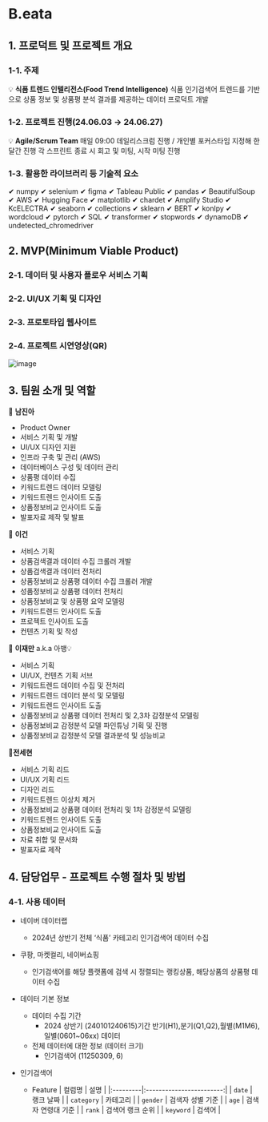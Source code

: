 # B.eata

## 1. 프로덕트 및 프로젝트 개요
### 1-1. 주제
💡 **식품 트렌드 인텔리전스(Food Trend Intelligence)** 식품 인기검색어 트렌드를 기반으로 상품 정보 및 상품평 분석 결과를 제공하는 데이터 프로덕트 개발
### 1-2. 프로젝트 진행(24.06.03 → 24.06.27)
💡 **Agile/Scrum Team** 매일 09:00 데일리스크럼 진행 / 개인별 포커스타임 지정해 한달간 진행
각 스프린트 종료 시 회고 및 미팅, 시작 미팅 진행

### 1-3. 활용한 라이브러리 등 기술적 요소
✔ numpy	✔ selenium	✔ figma	✔ Tableau Public
✔ pandas	✔ BeautifulSoup	✔ AWS	✔ Hugging Face
✔ matplotlib	✔ chardet	✔ Amplify Studio	✔ KcELECTRA
✔ seaborn	✔ collections	✔ sklearn	✔ BERT
✔ konlpy	✔ wordcloud	✔ pytorch	✔ SQL
✔ transformer	✔ stopwords	✔ dynamoDB	✔ undetected_chromedriver
## 2. MVP(Minimum Viable Product)
### 2-1. 데이터 및 사용자 플로우 서비스 기획
### 2-2. UI/UX 기획 및 디자인
### 2-3. 프로토타입 웹사이트
### 2-4. 프로젝트 시연영상(QR)

![image](https://github.com/user-attachments/assets/e636e451-be4d-4365-a8e3-6e18d063ce21)


## 3. 팀원 소개 및 역할

💛 **남진아**
- Product Owner
- 서비스 기획 및 개발  
- UI/UX 디자인 지원  
- 인프라 구축 및 관리 (AWS)  
- 데이터베이스 구성 및 데이터 관리  
- 상품평 데이터 수집  
- 키워드트렌드 데이터 모델링  
- 키워드트렌드 인사이트 도출  
- 상품정보비교 인사이트 도출  
- 발표자료 제작 및 발표 


💚 **이건**
- 서비스 기획  
- 상품검색결과 데이터 수집 크롤러 개발  
- 상품검색결과 데이터 전처리  
- 상품정보비교 상품평 데이터 수집 크롤러 개발
- 성품정보비교 상품평 데이터 전처리
- 상품정보비교 및 상품평 요약 모델링  
- 키워드트렌드 인사이트 도출  
- 프로젝트 인사이트 도출  
- 컨텐츠 기획 및 작성  


💙 **이재만** a.k.a 아뱅💡  
- 서비스 기획  
- UI/UX, 컨텐츠 기획 서브  
- 키워드트렌드 데이터 수집 및 전처리  
- 키워드트렌드 데이터 분석 및 모델링  
- 키워드트렌드 인사이트 도출  
- 상품정보비교 상품평 데이터 전처리 및 2,3차 감정분석 모델링  
- 상품정보비교 감정분석 모델 파인튜닝 기획 및 진행  
- 상품정보비교 감정분석 모델 결과분석 및 성능비교  


💜**전세현**  
- 서비스 기획 리드  
- UI/UX 기획 리드  
- 디자인 리드  
- 키워드트렌드 이상치 제거  
- 상품정보비교 상품평 데이터 전처리 및 1차 감정분석 모델링  
- 키워드트렌드 인사이트 도출  
- 상품정보비교 인사이트 도출  
- 자료 취합 및 문서화  
- 발표자료 제작  


## 4. 담당업무 - 프로젝트 수행 절차 및 방법
### 4-1. 사용 데이터

- 네이버 데이터랩

  - 2024년 상반기 전체 ‘식품’ 카테고리 인기검색어 데이터 수집

- 쿠팡, 마켓컬리, 네이버쇼핑

  - 인기검색어를 해당 플랫폼에 검색 시 정렬되는 랭킹상품, 해당상품의 상품평 데이터 수집

- 데이터 기본 정보

  - 데이터 수집 기간
    - 2024 상반기 (240101240615)기간 반기(H1),분기(Q1,Q2),월별(M1M6),일별(0601~06xx) 데이터
  - 전체 데이터에 대한 정보 (데이터 크기)
    - 인기검색어 (11250309, 6)
- 인기검색어
  - Feature
| 컬럼명     | 설명                      |
|:---------|:------------------------:|
| `date`    | 랭크 날짜                 |
| `category` | 카테고리                 |
| `gender`   | 검색자 성별 기준          |
| `age`      | 검색자 연령대 기준        |
| `rank`     | 검색어 랭크 순위          |
| `keyword`  | 검색어                   |
